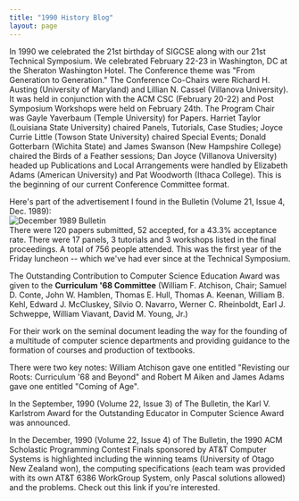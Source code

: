 ```yaml
---
title: "1990 History Blog"
layout: page
---
```


In 1990 we celebrated the 21st birthday of SIGCSE along with our 21st
Technical Symposium. We celebrated February 22-23 in Washington, DC at
the Sheraton Washington Hotel. The Conference theme was "From Generation
to Generation." The Conference Co-Chairs were Richard H. Austing
(University of Maryland) and Lillian N. Cassel (Villanova University).
It was held in conjunction with the ACM CSC (February 20-22) and Post
Symposium Workshops were held on February 24th. The Program Chair was
Gayle Yaverbaum (Temple University) for Papers. Harriet Taylor
(Louisiana State University) chaired Panels, Tutorials, Case Studies;
Joyce Currie Little (Towson State University) chaired Special Events;
Donald Gotterbarn (Wichita State) and James Swanson (New Hampshire
College) chaired the Birds of a Feather sessions; Dan Joyce (Villanova
University) headed up Publications and Local Arrangements were handled
by Elizabeth Adams (American University) and Pat Woodworth (Ithaca
College). This is the beginning of our current Conference Committee
format.

Here's part of the advertisement I found in the Bulletin (Volume 21,
Issue 4, Dec. 1989):\
![December 1989 Bulletin
](../../files/images/50yearsofSIGCSE/BulletinDec1989.jpg)\
There were 120 papers submitted, 52 accepted, for a 43.3% acceptance
rate. There were 17 panels, 3 tutorials and 3 workshops listed in the
final proceedings. A total of 756 people attended. This was the first
year of the Friday luncheon -- which we've had ever since at the
Technical Symposium.

The Outstanding Contribution to Computer Science Education Award was
given to the **Curriculum \'68 Committee** (William F. Atchison, Chair;
Samuel D. Conte, John W. Hamblen, Thomas E. Hull, Thomas A. Keenan,
William B. Kehl, Edward J. McCluskey, Silvio O. Navarro, Werner C.
Rheinboldt, Earl J. Schweppe, William Viavant, David M. Young, Jr.)

For their work on the seminal document leading the way for the founding
of a multitude of computer science departments and providing guidance to
the formation of courses and production of textbooks.

There were two key notes: William Atchison gave one entitled "Revisting
our Roots: Curriculum '68 and Beyond" and Robert M Aiken and James Adams
gave one entitled "Coming of Age".

In the September, 1990 (Volume 22, Issue 3) of The Bulletin, the Karl V.
Karlstrom Award for the Outstanding Educator in Computer Science Award
was announced.

In the December, 1990 (Volume 22, Issue 4) of The Bulletin, the 1990 ACM
Scholastic Programming Contest Finals sponsored by AT&T Computer Systems
is highlighted including the winning teams (University of Otago New
Zealand won), the computing specifications (each team was provided with
its own AT&T 6386 WorkGroup System, only Pascal solutions allowed) and
the problems. Check out this link if you're interested.
